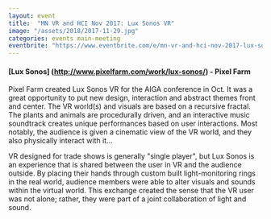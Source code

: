 ```yaml
---
layout: event
title:  "MN VR and HCI Nov 2017: Lux Sonos VR"
image: "/assets/2018/2017-11-29.jpg"
categories: events main-meeting
eventbrite: "https://www.eventbrite.com/e/mn-vr-and-hci-nov-2017-lux-sonos-vr-tickets-40189851929?aff=ebdsoporgprofile"
---
```


#### [Lux Sonos] (http://www.pixelfarm.com/work/lux-sonos/) - Pixel Farm

Pixel Farm created Lux Sonos VR for the AIGA conference in Oct. It was a great opportunity to put new design, interaction and abstract themes front and center. The VR world(s) and visuals are based on a recursive fractal. The plants and animals are procedurally driven, and an interactive music soundtrack creates unique performances based on user interactions. Most notably, the audience is given a cinematic view of the VR world, and they also physically interact with it...

VR designed for trade shows is generally "single player", but Lux Sonos is an experience that is shared between the user in VR and the audience outside. By placing their hands through custom built light-monitoring rings in the real world, audience members were able to alter visuals and sounds within the virtual world. This exchange created the sense that the VR user was not alone; rather, they were part of a joint collaboration of light and sound.

